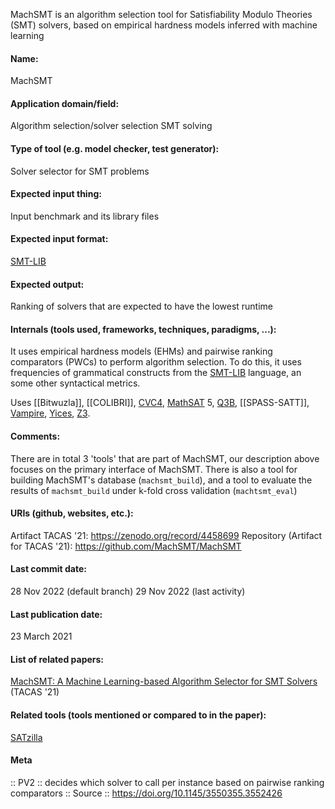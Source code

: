 MachSMT is an algorithm selection tool for Satisfiability Modulo Theories (SMT) solvers, based on empirical hardness models inferred with machine learning

#### Name:
MachSMT

#### Application domain/field:
Algorithm selection/solver selection
SMT solving

#### Type of tool (e.g. model checker, test generator):
Solver selector for SMT problems

#### Expected input thing:
Input benchmark and its library files

#### Expected input format:
[SMT-LIB](../../Formats/SMT-LIB.md)

#### Expected output:
Ranking of solvers that are expected to have the lowest runtime

#### Internals (tools used, frameworks, techniques, paradigms, ...):
It uses empirical hardness models (EHMs) and pairwise ranking comparators (PWCs) to perform algorithm selection.
To do this, it uses frequencies of grammatical constructs from the [SMT-LIB](../../Formats/SMT-LIB.md) language, an some other syntactical metrics.

Uses [[Bitwuzla]], [[COLIBRI]], [CVC4](../Solvers/SMT/CVC4.md), [MathSAT](../Solvers/SMT/MathSAT.md) 5, [Q3B](../Solvers/SMT/Q3B.md), [[SPASS-SATT]], [Vampire](../Provers/Vampire.md), [Yices](../Solvers/SMT/Yices.md), [Z3](../Solvers/SMT/Z3.md).

#### Comments:
There are in total 3 'tools' that are part of MachSMT, our description above focuses on the primary interface of MachSMT. There is also a tool for building MachSMT's database (`machsmt_build`), and a tool to evaluate the results of `machsmt_build` under k-fold cross validation (`machtsmt_eval`)

#### URIs (github, websites, etc.):
Artifact TACAS '21: https://zenodo.org/record/4458699
Repository (Artifact for TACAS '21): https://github.com/MachSMT/MachSMT

#### Last commit date:
28 Nov 2022 (default branch)
29 Nov 2022 (last activity)

#### Last publication date:
23 March 2021

#### List of related papers:
[MachSMT: A Machine Learning-based Algorithm Selector for SMT Solvers](https://doi.org/10.1007/978-3-030-72013-1_16) (TACAS '21)

#### Related tools (tools mentioned or compared to in the paper):
[SATzilla](SATzilla.md)

#### Meta
:: PV2 :: decides which solver to call per instance based on pairwise ranking comparators
:: Source :: https://doi.org/10.1145/3550355.3552426
